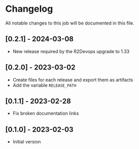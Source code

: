 # Changelog
All notable changes to this job will be documented in this file.

## [0.2.1] - 2024-03-08
* New release required by the R2Devops upgrade to 1.33

## [0.2.0] - 2023-03-02
* Create files for each release and export them as artifacts
* Add the variable `RELEASE_PATH` 

## [0.1.1] - 2023-02-28
* Fix broken documentation links

## [0.1.0] - 2023-02-03
* Initial version
